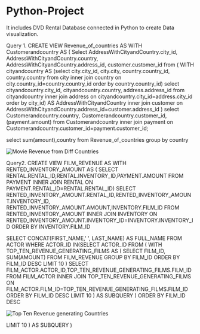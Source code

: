 # Python-Project
It includes DVD Rental Database connected in Python to create Data visualization.

Query 1. 
CREATE VIEW Revenue_of_countries AS
WITH Customerandcountry AS
(
Select AddressWithCityandCountry.city_id, AddressWithCityandCountry.country, AddressWithCityandCountry.address_id, customer.customer_id from (
WITH cityandcountry AS (select city.city_id, city.city, country.country_id, country.country from city 
inner join country  on city.country_id=country.country_id
order by country.country_id)
select cityandcountry.city_id, cityandcountry.country, address.address_id from cityandcountry
inner join address on cityandcountry.city_id=address.city_id
order by city_id) AS AddressWithCityandCountry
inner join customer on AddressWithCityandCountry.address_id=customer.address_id
)
select Customerandcountry.country, Customerandcountry.customer_id,(payment.amount)  from Customerandcountry
inner join payment on Customerandcountry.customer_id=payment.customer_id;

select sum(amount),country from Revenue_of_countries 
group by country


![Movie Revenue from Diff Countries](https://github.com/Shubhangi2101/Python-Project/assets/46973898/e8d6de20-8514-429b-ba13-0b46fb2ccef9)


Query2. 
CREATE VIEW FILM_REVENUE AS
WITH RENTED_INVENTORY_AMOUNT AS (
SELECT RENTAL.RENTAL_ID,RENTAL.INVENTORY_ID,PAYMENT.AMOUNT FROM PAYMENT 
INNER JOIN RENTAL ON PAYMENT.RENTAL_ID=RENTAL.RENTAL_ID)
SELECT RENTED_INVENTORY_AMOUNT.RENTAL_ID,RENTED_INVENTORY_AMOUNT.INVENTORY_ID, RENTED_INVENTORY_AMOUNT.AMOUNT,INVENTORY.FILM_ID FROM RENTED_INVENTORY_AMOUNT
INNER JOIN INVENTORY ON RENTED_INVENTORY_AMOUNT.INVENTORY_ID=INVENTORY.INVENTORY_ID
ORDER BY INVENTORY.FILM_ID

SELECT CONCAT(FIRST_NAME,' ', LAST_NAME) AS FULL_NAME FROM ACTOR WHERE ACTOR_ID IN(SELECT ACTOR_ID FROM (
WITH TOP_TEN_REVENUE_GENERATING_FILMS AS
( SELECT FILM_ID, SUM(AMOUNT) FROM FILM_REVENUE 
 GROUP BY FILM_ID 
 ORDER BY FILM_ID DESC 
 LIMIT 10
) 
SELECT FILM_ACTOR.ACTOR_ID,TOP_TEN_REVENUE_GENERATING_FILMS.FILM_ID  FROM FILM_ACTOR 
INNER JOIN TOP_TEN_REVENUE_GENERATING_FILMS ON FILM_ACTOR.FILM_ID=TOP_TEN_REVENUE_GENERATING_FILMS.FILM_ID
ORDER BY FILM_ID DESC
LIMIT 10
	) AS SUBQUERY )
ORDER BY FILM_ID DESC

![Top Ten Revenue generating Countries](https://github.com/Shubhangi2101/Python-Project/assets/46973898/92a6d609-4c37-4a07-a47a-dbdce51e5b9e)

LIMIT 10
	) AS SUBQUERY )
 
